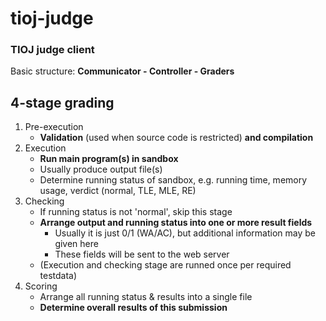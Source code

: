 # tioj-judge
### TIOJ judge client

Basic structure: **Communicator - Controller - Graders**

## 4-stage grading

1. Pre-execution
   - **Validation** (used when source code is restricted) **and compilation**
2. Execution
   - **Run main program(s) in sandbox**
   - Usually produce output file(s)
   - Determine running status of sandbox, e.g. running time, memory usage, verdict (normal, TLE, MLE, RE)
3. Checking
   - If running status is not 'normal', skip this stage
   - **Arrange output and running status into one or more result fields**
     - Usually it is just 0/1 (WA/AC), but additional information may be given here
     - These fields will be sent to the web server
   - (Execution and checking stage are runned once per required testdata)
4. Scoring
   - Arrange all running status & results into a single file
   - **Determine overall results of this submission**
